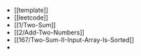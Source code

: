 - [[template]]
- [[leetcode]]
- [[1/Two-Sum]]
- [[2/Add-Two-Numbers]]
- [[167/Two-Sum-II-Input-Array-Is-Sorted]]
-
